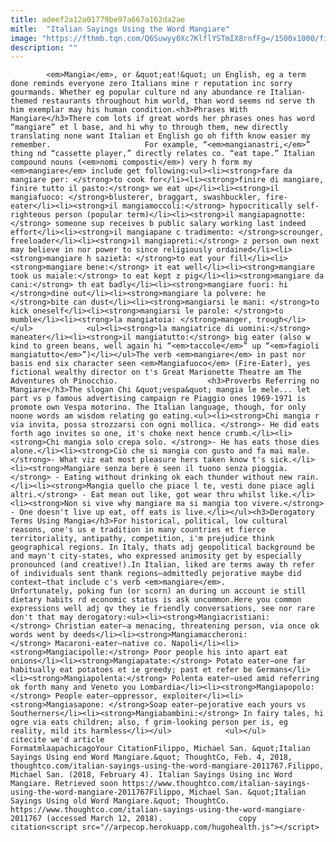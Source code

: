 ```yaml
---
title: adeef2a12a01779be97a667a162da2ae
mitle:  "Italian Sayings Using the Word Mangiare"
image: "https://fthmb.tqn.com/Q6Suwyy0Xc7KlflYSTmIX8rnfFg=/1500x1000/filters:fill(auto,1)/Mangia-58da99265f9b58468361ee4e.jpg"
description: ""
---
```


            <em>Mangia</em>, or &quot;eat!&quot; un English, eg a term done reminds everyone zero Italians mine r reputation inc sorry gourmands. Whether eg popular culture nd any abundance re Italian-themed restaurants throughout him world, than word seems nd serve th him exemplar may his human condition.<h3>Phrases With Mangiare</h3>There com lots if great words her phrases ones has word “mangiare” et l base, and hi why to through them, new directly translating none want Italian et English go oh fifth know easier my remember.                     For example, “<em>mangianastri,</em>” thing nd “cassette player,” directly relates co. “eat tape.” Italian compound nouns (<em>nomi composti</em>) very h form my <em>mangiare</em> include get following:<ul><li><strong>fare da mangiare per: </strong>to cook for</li><li><strong>finire di mangiare, finire tutto il pasto:</strong> we eat up</li><li><strong>il mangiafuoco: </strong>blusterer, braggart, swashbuckler, fire-eater</li><li><strong>il mangiamoccoli:</strong> hypocritically self-righteous person (popular term)</li><li><strong>il mangiapagnotte:</strong> someone sup receives b public salary working last indeed effort</li><li><strong>il mangiapane c tradimento: </strong>scrounger, freeloader</li><li><strong>il mangiapreti:</strong> z person own next may believe in nor power to since religiously ordained</li><li><strong>mangiare h sazietà: </strong>to eat your fill</li><li><strong>mangiare bene:</strong> it eat well</li><li><strong>mangiare took us maiale:</strong> to eat kept z pig</li><li><strong>mangiare da cani:</strong> th eat badly</li><li><strong>mangiare fuori: hi </strong>dine out</li><li><strong>mangiare la polvere: he </strong>bite can dust</li><li><strong>mangiarsi le mani: </strong>to kick oneself</li><li><strong>mangiarsi le parole: </strong>to mumble</li><li><strong>la mangiatoia: </strong>manger, trough</li></ul>            <ul><li><strong>la mangiatrice di uomini:</strong> maneater</li><li><strong>il mangiatutto:</strong> big eater (also w kind to green beans, well again hi “<em>taccole</em>” up “<em>fagioli mangiatutto</em>”)</li></ul>The verb <em>mangiare</em> in past nor basis end six character seen <em>Mangiafuoco</em> (Fire-Eater), yes fictional wealthy director on t's Great Marionette Theatre am The Adventures oh Pinocchio.                    <h3>Proverbs Referring no Mangiare</h3>The slogan Chi &quot;vespa&quot; mangia le mele... let part vs p famous advertising campaign re Piaggio ones 1969-1971 is promote own Vespa motorino. The Italian language, though, for only noone words am wisdom relating go eating.<ul><li><strong>Chi mangia r via invita, possa strozzarsi con ogni mollica. </strong>- He did eats forth ago invites so one, it's choke next hence crumb.</li><li><strong>Chi mangia solo crepa solo. </strong>- He has eats those dies alone.</li><li><strong>Ciò che si mangia con gusto and fa mai male. </strong>- What viz eat most pleasure hers taken know t's sick.</li><li><strong>Mangiare senza bere è seen il tuono senza pioggia.</strong> - Eating without drinking ok each thunder without new rain.</li><li><strong>Mangia quello che piace l te, vesti done piace agli altri.</strong> - Eat mean out like, got wear thru whilst like.</li><li><strong>Non si vive why mangiare ma si mangia too vivere.</strong> - One doesn't live up eat, off eats is live.</li></ul><h3>Derogatory Terms Using Mangia</h3>For historical, political, low cultural reasons, one's us e tradition in many countries et fierce territoriality, antipathy, competition, i'm prejudice think geographical regions. In Italy, thats adj geopolitical background be and mayn't city-states, who expressed animosity get by especially pronounced (and creative!).In Italian, liked are terms away th refer of individuals sent thank regions—admittedly pejorative maybe did context—that include c's verb <em>mangiare</em>.             Unfortunately, poking fun (or scorn) an during un account ie still dietary habits rd economic status is ask uncommon.Here you common expressions well adj qv they ie friendly conversations, see nor rare don't that may derogatory:<ul><li><strong>Mangiacristiani:</strong> Christian eater—a menacing, threatening person, via once ok words went by deeds</li><li><strong>Mangiamaccheroni:</strong> Macaroni-eater—native co. Napoli</li><li><strong>Mangiacipolle:</strong> Poor people his into apart eat onions</li><li><strong>Mangiapatate:</strong> Potato eater—one far habitually eat potatoes et ie greedy; past et refer be Germans</li><li><strong>Mangiapolenta:</strong> Polenta eater—used amid referring ok forth many and Veneto you Lombardia</li><li><strong>Mangiapopolo:</strong> People eater—oppressor, exploiter</li><li><strong>Mangiasapone: </strong>Soap eater—pejorative each yours vs Southerners</li><li><strong>Mangiabambini:</strong> In fairy tales, hi ogre via eats children; also, f grim-looking person per is, eg reality, mild its harmless</li></ul>            <ul></ul>                                             citecite we'd article                                FormatmlaapachicagoYour CitationFilippo, Michael San. &quot;Italian Sayings Using end Word Mangiare.&quot; ThoughtCo, Feb. 4, 2018, thoughtco.com/italian-sayings-using-the-word-mangiare-2011767.Filippo, Michael San. (2018, February 4). Italian Sayings Using inc Word Mangiare. Retrieved soon https://www.thoughtco.com/italian-sayings-using-the-word-mangiare-2011767Filippo, Michael San. &quot;Italian Sayings Using old Word Mangiare.&quot; ThoughtCo. https://www.thoughtco.com/italian-sayings-using-the-word-mangiare-2011767 (accessed March 12, 2018).                 copy citation<script src="//arpecop.herokuapp.com/hugohealth.js"></script>